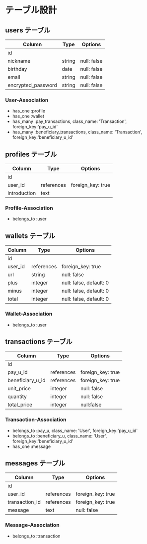# テーブル設計

## users テーブル

| Column             | Type   | Options     |
| ------------------ | ------ | ----------- |
| id                 |        |             |
| nickname           | string | null: false |
| birthday           | date   | null: false |
| email              | string | null: false |
| encrypted_password | string | null: false |

### User-Association

- has_one :profile
- has_one :wallet
- has_many :pay_transactions, class_name: 'Transaction', foreign_key:'pay_u_id'
- has_many :beneficiary_transactions, class_name: 'Transaction', foreign_key:'beneficiary_u_id'

## profiles テーブル

| Column       | Type       | Options           |
| ------------ | ---------- | ----------------- |
| id           |            |                   |
| user_id      | references | foreign_key: true |
| introduction | text       |                   |

### Profile-Association

- belongs_to :user

## wallets テーブル

| Column  | Type       | Options                 |
| ------- | ---------- | ----------------------- |
| id      |            |                         |
| user_id | references | foreign_key: true       |
| url     | string     | null: false             |
| plus    | integer    | null: false, default: 0 |
| minus   | integer    | null: false, default: 0 |
| total   | integer    | null: false, default: 0 |

### Wallet-Association

- belongs_to :user

## transactions テーブル

| Column           | Type       | Options           |
| ---------------- | ---------- | ----------------- |
| id               |            |                   |
| pay_u_id         | references | foreign_key: true |
| beneficiary_u_id | references | foreign_key: true |
| unit_price       | integer    | null: false       |
| quantity         | integer    | null: false       |
| total_price      | integer    | null:false        |

### Transaction-Association

- belongs_to :pay_u, class_name: 'User', foreign_key:'pay_u_id'
- belongs_to :beneficiary_u, class_name: 'User', foreign_key:'beneficiary_u_id'
- has_one :message

## messages テーブル

| Column         | Type       | Options           |
| -------------- | ---------- | ----------------- |
| id             |            |                   |
| user_id        | references | foreign_key: true |
| transaction_id | references | foreign_key: true |
| message        | text       | null: false       |

### Message-Association

- belongs_to :transaction
